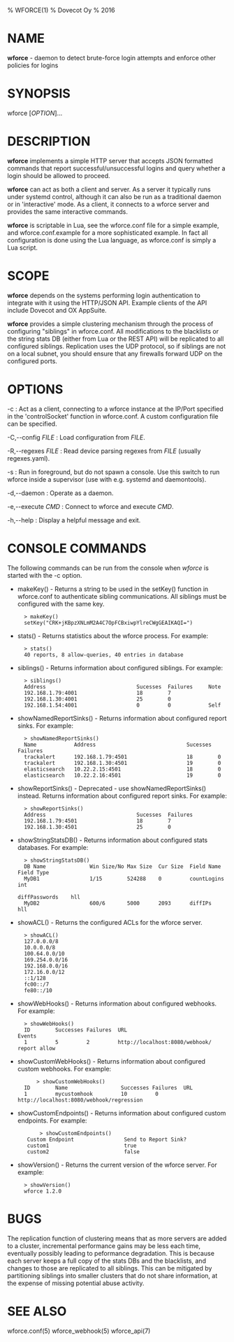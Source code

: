 % WFORCE(1)
% Dovecot Oy
% 2016

# NAME
**wforce** - daemon to detect brute-force login attempts and enforce other policies for logins

# SYNOPSIS
wforce [*OPTION*]... 

# DESCRIPTION
**wforce** implements a simple HTTP server that accepts JSON formatted commands 
that report successful/unsuccessful logins and query whether a login should be 
allowed to proceed. 

**wforce** can act as both a client and server. As a server it typically runs
under systemd control, although it can also be run as a traditional daemon
or in 'interactive' mode. As a client, it connects to a wforce server and
provides the same interactive commands.

**wforce** is scriptable in Lua, see the wforce.conf file for a simple example,
and wforce.conf.example for a more sophisticated example. In fact all
configuration is done using the Lua language, as wforce.conf is simply a
Lua script.

# SCOPE
**wforce** depends on the systems performing login authentication to integrate
with it using the HTTP/JSON API. Example clients of the API include Dovecot
and OX AppSuite.

**wforce** provides a simple clustering mechanism through the process of 
configuring "siblings" in wforce.conf. All modifications to the
blacklists or the string stats DB (either from Lua or the REST API)
will be replicated to all configured siblings. Replication uses the
UDP protocol, so if siblings are not on a local subnet, you should
ensure that any firewalls forward UDP on the configured ports.

# OPTIONS
-c 
:    Act as a client, connecting to a wforce instance at the IP/Port 
     specified in the 'controlSocket' function in wforce.conf. A
     custom configuration file can be specified.

-C,--config *FILE*
:    Load configuration from *FILE*.

-R,--regexes *FILE*
:    Read device parsing regexes from *FILE* (usually regexes.yaml).

-s
:    Run in foreground, but do not spawn a console. Use this switch to run
     wforce inside a supervisor (use with e.g. systemd and daemontools).

-d,--daemon
:    Operate as a daemon.

-e,--execute *CMD*
:    Connect to wforce and execute *CMD*.

-h,--help
:    Display a helpful message and exit.


# CONSOLE COMMANDS

The following commands can be run from the console when *wforce* is
started with the -c option.

* makeKey() - Returns a string to be used in the setKey() function in
  wforce.conf to authenticate sibling communications. All siblings
  must be configured with the same key.

		> makeKey()
		setKey("CRK+jKBpzXNLmM2A4C7OpFCBxiwpYlreCWgGEAIKAQI=")


* stats() - Returns statistics about the wforce process. For example:

		> stats()
		40 reports, 8 allow-queries, 40 entries in database

* siblings() - Returns information about configured siblings. For
  example:

		> siblings()
		Address                             Sucesses  Failures     Note
		192.168.1.79:4001                   18        7              
		192.168.1.30:4001                   25        0              
		192.168.1.54:4001                   0         0            Self

* showNamedReportSinks() - Returns information about configured report
  sinks. For example: 

		> showNamedReportSinks()
		Name            Address                             Sucesses  Failures
		trackalert      192.168.1.79:4501                   18        0
		trackalert      192.168.1.30:4501                   19        0
		elasticsearch   10.22.2.15:4501                     18        0
		elasticsearch   10.22.2.16:4501                     19        0

* showReportSinks() - Deprecated - use showNamedReportSinks() instead. Returns
  information about configured report sinks. For example:

		> showReportSinks()
		Address                             Sucesses  Failures
		192.168.1.79:4501                   18        7
		192.168.1.30:4501                   25        0

* showStringStatsDB() - Returns information about configured stats
  databases. For example:

		> showStringStatsDB()
		DB Name              Win Size/No Max Size  Cur Size  Field Name       Field Type
		MyDB1                1/15        524288    0         countLogins      int
		                                                     diffPasswords    hll
		MyDB2                600/6       5000      2093      diffIPs          hll

* showACL() - Returns the configured ACLs for the wforce server.

		> showACL()
		127.0.0.0/8
		10.0.0.0/8
		100.64.0.0/10
		169.254.0.0/16
		192.168.0.0/16
		172.16.0.0/12
		::1/128
		fc00::/7
		fe80::/10

* showWebHooks() - Returns information about configured webhooks. For
  example: 

		> showWebHooks()
		ID        Successes Failures  URL                            Events
		1         5         2         http://localhost:8080/webhook/ report allow

* showCustomWebHooks() - Returns information about configured custom
  webhooks. For example:

  	    	> showCustomWebHooks()
		ID        Name                 Successes Failures  URL
		1         mycustomhook         10         0         http://localhost:8080/webhook/regression

* showCustomEndpoints() - Returns information about configured custom
  endpoints. For example:

  	     	 > showCustomEndpoints()
		 Custom Endpoint                Send to Report Sink? 
		 custom1                        true
		 custom2                        false

* showVersion() - Returns the current version of the wforce
  server. For example:

		> showVersion()
		wforce 1.2.0


# BUGS
The replication function of clustering means that as more servers are added to a 
cluster, incremental performance gains may be less each time, eventually
possibly leading to peformance degradation. This is because each
server keeps a full copy of the stats DBs and the blacklists, and
changes to those are replicated to all siblings. This can be mitigated by
partitioning siblings into smaller clusters that do not share
information, at the expense of missing potential abuse activity. 

# SEE ALSO
wforce.conf(5) wforce_webhook(5) wforce_api(7)

